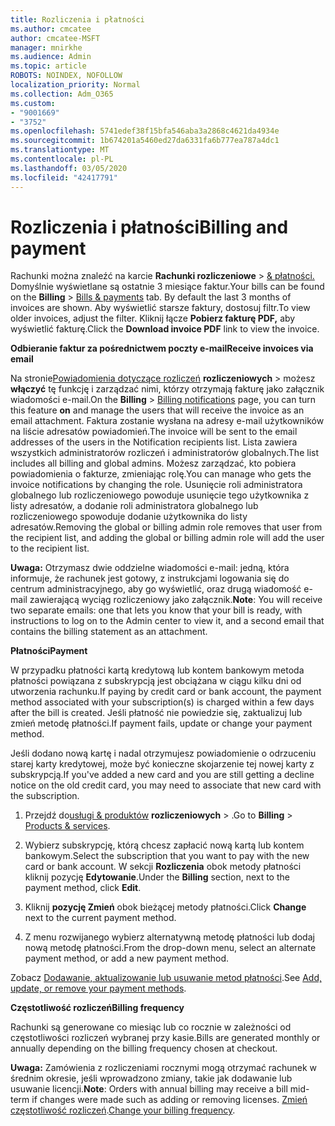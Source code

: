 ```yaml
---
title: Rozliczenia i płatności
ms.author: cmcatee
author: cmcatee-MSFT
manager: mnirkhe
ms.audience: Admin
ms.topic: article
ROBOTS: NOINDEX, NOFOLLOW
localization_priority: Normal
ms.collection: Adm_O365
ms.custom:
- "9001669"
- "3752"
ms.openlocfilehash: 5741edef38f15bfa546aba3a2868c4621da4934e
ms.sourcegitcommit: 1b674201a5460ed27da6331fa6b777ea787a4dc1
ms.translationtype: MT
ms.contentlocale: pl-PL
ms.lasthandoff: 03/05/2020
ms.locfileid: "42417791"
---
```

# <a name="billing-and-payment"></a><span data-ttu-id="37fa9-102">Rozliczenia i płatności</span><span class="sxs-lookup"><span data-stu-id="37fa9-102">Billing and payment</span></span>

<span data-ttu-id="37fa9-103">Rachunki można znaleźć na karcie **Rachunki rozliczeniowe** > [& płatności.](https://go.microsoft.com/fwlink/p/?linkid=848039)  Domyślnie wyświetlane są ostatnie 3 miesiące faktur.</span><span class="sxs-lookup"><span data-stu-id="37fa9-103">Your bills can be found on the **Billing** > [Bills & payments](https://go.microsoft.com/fwlink/p/?linkid=848039) tab.  By default the last 3 months of invoices are shown.</span></span>  <span data-ttu-id="37fa9-104">Aby wyświetlić starsze faktury, dostosuj filtr.</span><span class="sxs-lookup"><span data-stu-id="37fa9-104">To view older invoices, adjust the filter.</span></span>  <span data-ttu-id="37fa9-105">Kliknij łącze **Pobierz fakturę PDF,** aby wyświetlić fakturę.</span><span class="sxs-lookup"><span data-stu-id="37fa9-105">Click the **Download invoice PDF** link to view the invoice.</span></span>

<span data-ttu-id="37fa9-106">**Odbieranie faktur za pośrednictwem poczty e-mail**</span><span class="sxs-lookup"><span data-stu-id="37fa9-106">**Receive invoices via email**</span></span>

<span data-ttu-id="37fa9-107">Na stronie[Powiadomienia dotyczące rozliczeń](https://go.microsoft.com/fwlink/p/?linkid=853212) **rozliczeniowych** > możesz **włączyć** tę funkcję i zarządzać nimi, którzy otrzymają fakturę jako załącznik wiadomości e-mail.</span><span class="sxs-lookup"><span data-stu-id="37fa9-107">On the **Billing** > [Billing notifications](https://go.microsoft.com/fwlink/p/?linkid=853212) page, you can turn this feature **on** and manage the users that will receive the invoice as an email attachment.</span></span> <span data-ttu-id="37fa9-108">Faktura zostanie wysłana na adresy e-mail użytkowników na liście adresatów powiadomień.</span><span class="sxs-lookup"><span data-stu-id="37fa9-108">The invoice will be sent to the email addresses of the users in the Notification recipients list.</span></span> <span data-ttu-id="37fa9-109">Lista zawiera wszystkich administratorów rozliczeń i administratorów globalnych.</span><span class="sxs-lookup"><span data-stu-id="37fa9-109">The list includes all billing and global admins.</span></span>  <span data-ttu-id="37fa9-110">Możesz zarządzać, kto pobiera powiadomienia o fakturze, zmieniając rolę.</span><span class="sxs-lookup"><span data-stu-id="37fa9-110">You can manage who gets the invoice notifications by changing the role.</span></span>  <span data-ttu-id="37fa9-111">Usunięcie roli administratora globalnego lub rozliczeniowego powoduje usunięcie tego użytkownika z listy adresatów, a dodanie roli administratora globalnego lub rozliczeniowego spowoduje dodanie użytkownika do listy adresatów.</span><span class="sxs-lookup"><span data-stu-id="37fa9-111">Removing the global or billing admin role removes that user from the recipient list, and adding the global or billing admin role will add the user to the recipient list.</span></span>

<span data-ttu-id="37fa9-112">**Uwaga:** Otrzymasz dwie oddzielne wiadomości e-mail: jedną, która informuje, że rachunek jest gotowy, z instrukcjami logowania się do centrum administracyjnego, aby go wyświetlić, oraz drugą wiadomość e-mail zawierającą wyciąg rozliczeniowy jako załącznik.</span><span class="sxs-lookup"><span data-stu-id="37fa9-112">**Note**: You will receive two separate emails: one that lets you know that your bill is ready, with instructions to log on to the Admin center to view it, and a second email that contains the billing statement as an attachment.</span></span>

<span data-ttu-id="37fa9-113">**Płatności**</span><span class="sxs-lookup"><span data-stu-id="37fa9-113">**Payment**</span></span>

<span data-ttu-id="37fa9-114">W przypadku płatności kartą kredytową lub kontem bankowym metoda płatności powiązana z subskrypcją jest obciążana w ciągu kilku dni od utworzenia rachunku.</span><span class="sxs-lookup"><span data-stu-id="37fa9-114">If paying by credit card or bank account, the payment method associated with your subscription(s) is charged within a few days after the bill is created.</span></span>  <span data-ttu-id="37fa9-115">Jeśli płatność nie powiedzie się, zaktualizuj lub zmień metodę płatności.</span><span class="sxs-lookup"><span data-stu-id="37fa9-115">If payment fails, update or change your payment method.</span></span> 

<span data-ttu-id="37fa9-116">Jeśli dodano nową kartę i nadal otrzymujesz powiadomienie o odrzuceniu starej karty kredytowej, może być konieczne skojarzenie tej nowej karty z subskrypcją.</span><span class="sxs-lookup"><span data-stu-id="37fa9-116">If you've added a new card and you are still getting a decline notice on the old credit card, you may need to associate that new card with the subscription.</span></span>

1. <span data-ttu-id="37fa9-117">Przejdź do[usługi & produktów](https://go.microsoft.com/fwlink/p/?linkid=842054) **rozliczeniowych** > .</span><span class="sxs-lookup"><span data-stu-id="37fa9-117">Go to **Billing** > [Products & services](https://go.microsoft.com/fwlink/p/?linkid=842054).</span></span>

2. <span data-ttu-id="37fa9-118">Wybierz subskrypcję, którą chcesz zapłacić nową kartą lub kontem bankowym.</span><span class="sxs-lookup"><span data-stu-id="37fa9-118">Select the subscription that you want to pay with the new card or bank account.</span></span> <span data-ttu-id="37fa9-119">W sekcji **Rozliczenia** obok metody płatności kliknij pozycję **Edytowanie**.</span><span class="sxs-lookup"><span data-stu-id="37fa9-119">Under the **Billing** section, next to the payment method, click **Edit**.</span></span>

3. <span data-ttu-id="37fa9-120">Kliknij **pozycję Zmień** obok bieżącej metody płatności.</span><span class="sxs-lookup"><span data-stu-id="37fa9-120">Click **Change** next to the current payment method.</span></span>

4. <span data-ttu-id="37fa9-121">Z menu rozwijanego wybierz alternatywną metodę płatności lub dodaj nową metodę płatności.</span><span class="sxs-lookup"><span data-stu-id="37fa9-121">From the drop-down menu, select an alternate payment method, or add a new payment method.</span></span>

<span data-ttu-id="37fa9-122">Zobacz [Dodawanie, aktualizowanie lub usuwanie metod płatności](https://go.microsoft.com/fwlink/?linkid=2118133).</span><span class="sxs-lookup"><span data-stu-id="37fa9-122">See [Add, update, or remove your payment methods](https://go.microsoft.com/fwlink/?linkid=2118133).</span></span>

<span data-ttu-id="37fa9-123">**Częstotliwość rozliczeń**</span><span class="sxs-lookup"><span data-stu-id="37fa9-123">**Billing frequency**</span></span>

<span data-ttu-id="37fa9-124">Rachunki są generowane co miesiąc lub co rocznie w zależności od częstotliwości rozliczeń wybranej przy kasie.</span><span class="sxs-lookup"><span data-stu-id="37fa9-124">Bills are generated monthly or annually depending on the billing frequency chosen at checkout.</span></span>  

<span data-ttu-id="37fa9-125">**Uwaga:** Zamówienia z rozliczeniami rocznymi mogą otrzymać rachunek w średnim okresie, jeśli wprowadzono zmiany, takie jak dodawanie lub usuwanie licencji.</span><span class="sxs-lookup"><span data-stu-id="37fa9-125">**Note**: Orders with annual billing may receive a bill mid-term if changes were made such as adding or removing licenses.</span></span>  <span data-ttu-id="37fa9-126">[Zmień częstotliwość rozliczeń](https://go.microsoft.com/fwlink/?linkid=2119148).</span><span class="sxs-lookup"><span data-stu-id="37fa9-126">[Change your billing frequency](https://go.microsoft.com/fwlink/?linkid=2119148).</span></span>
